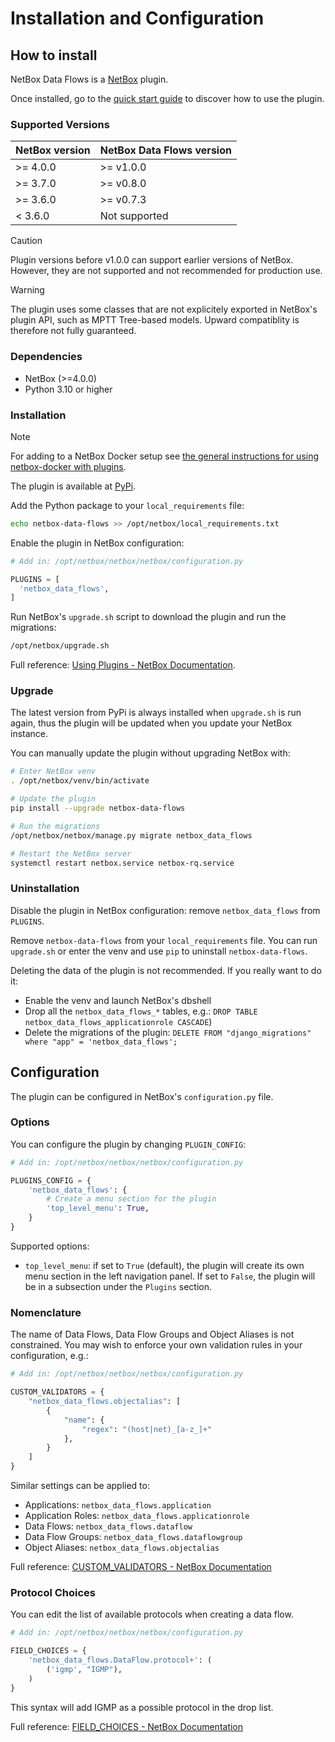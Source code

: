# Installation and Configuration

## How to install

NetBox Data Flows is a [NetBox](https://github.com/netbox-community/netbox) plugin.

Once installed, go to the [quick start guide](quick-start.md) to discover how to use the plugin.

### Supported Versions

| NetBox version | NetBox Data Flows version     |
| -------------- | ----------------------------- |
| >= 4.0.0       | >= v1.0.0                     |
| >= 3.7.0       | >= v0.8.0                     |
| >= 3.6.0       | >= v0.7.3                     |
|  < 3.6.0       | Not supported                 |

> [!CAUTION]
> Plugin versions before v1.0.0 can support earlier versions of NetBox. However, they are not supported and not recommended for production use.

> [!WARNING]
> The plugin uses some classes that are not explicitely exported in 
NetBox's plugin API, such as MPTT Tree-based models. Upward compatiblity is therefore not fully guaranteed.

### Dependencies

* NetBox (>=4.0.0)
* Python 3.10 or higher

### Installation

> [!NOTE]
> For adding to a NetBox Docker setup see
[the general instructions for using netbox-docker with plugins](https://github.com/netbox-community/netbox-docker/wiki/Using-Netbox-Plugins).

The plugin is available at [PyPi](https://pypi.org/project/netbox-data-flows/).

Add the Python package to your `local_requirements` file:
```bash
echo netbox-data-flows >> /opt/netbox/local_requirements.txt 
```

Enable the plugin in NetBox configuration:
```python
# Add in: /opt/netbox/netbox/netbox/configuration.py

PLUGINS = [
  'netbox_data_flows',
]
```

Run NetBox's `upgrade.sh` script to download the plugin and run the migrations:
```bash
/opt/netbox/upgrade.sh
```

Full reference: [Using Plugins - NetBox Documentation](https://docs.netbox.dev/en/stable/plugins/).

### Upgrade

The latest version from PyPi is always installed when `upgrade.sh` is run again, thus the plugin will be updated when you update your NetBox instance.

You can manually update the plugin without upgrading NetBox with:
```bash
# Enter NetBox venv
. /opt/netbox/venv/bin/activate

# Update the plugin
pip install --upgrade netbox-data-flows

# Run the migrations
/opt/netbox/netbox/manage.py migrate netbox_data_flows

# Restart the NetBox server
systemctl restart netbox.service netbox-rq.service
```

### Uninstallation

Disable the plugin in NetBox configuration: remove `netbox_data_flows` from `PLUGINS`.

Remove `netbox-data-flows` from your `local_requirements` file. You can run `upgrade.sh` or enter the venv and use `pip` to uninstall `netbox-data-flows`.

Deleting the data of the plugin is not recommended. If you really want to do it:

* Enable the venv and launch NetBox's dbshell
* Drop all the `netbox_data_flows_*` tables, e.g.:
  `DROP TABLE netbox_data_flows_applicationrole CASCADE`)
* Delete the migrations of the plugin:
  `DELETE FROM "django_migrations" where "app" = 'netbox_data_flows';`


## Configuration

The plugin can be configured in NetBox's `configuration.py` file.

### Options

You can configure the plugin by changing `PLUGIN_CONFIG`:

```python
# Add in: /opt/netbox/netbox/netbox/configuration.py

PLUGINS_CONFIG = {
    'netbox_data_flows': {
        # Create a menu section for the plugin
        'top_level_menu': True,
    }
}
```

Supported options:
* `top_level_menu`: if set to `True` (default), the plugin will create its own menu section in the left navigation panel. If set to `False`, the plugin will be in a subsection under the `Plugins` section.

### Nomenclature

The name of Data Flows, Data Flow Groups and Object Aliases is not
constrained. You may wish to enforce your own validation rules in your
configuration, e.g.:

```python
# Add in: /opt/netbox/netbox/netbox/configuration.py

CUSTOM_VALIDATORS = {
    "netbox_data_flows.objectalias": [
        {
            "name": {
                "regex": "(host|net)_[a-z_]+"
            },
        }
    ]
}
```

Similar settings can be applied to:
* Applications: `netbox_data_flows.application`
* Application Roles: `netbox_data_flows.applicationrole`
* Data Flows: `netbox_data_flows.dataflow`
* Data Flow Groups: `netbox_data_flows.dataflowgroup`
* Object Aliases: `netbox_data_flows.objectalias`

Full reference: [CUSTOM_VALIDATORS - NetBox Documentation](https://docs.netbox.dev/en/stable/configuration/data-validation/#custom_validators)

### Protocol Choices

You can edit the list of available protocols when creating a data flow.

```python
# Add in: /opt/netbox/netbox/netbox/configuration.py

FIELD_CHOICES = {
    'netbox_data_flows.DataFlow.protocol+': (
        ('igmp', "IGMP"),
    )
}
```

This syntax will add IGMP as a possible protocol in the drop list.

Full reference: [FIELD_CHOICES - NetBox Documentation](https://docs.netbox.dev/en/stable/configuration/data-validation/#field_choices)
